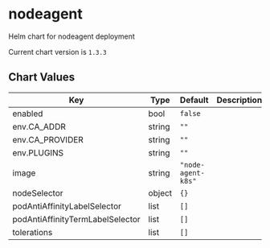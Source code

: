 nodeagent
=========
Helm chart for nodeagent deployment

Current chart version is `1.3.3`





## Chart Values

| Key | Type | Default | Description |
|-----|------|---------|-------------|
| enabled | bool | `false` |  |
| env.CA_ADDR | string | `""` |  |
| env.CA_PROVIDER | string | `""` |  |
| env.PLUGINS | string | `""` |  |
| image | string | `"node-agent-k8s"` |  |
| nodeSelector | object | `{}` |  |
| podAntiAffinityLabelSelector | list | `[]` |  |
| podAntiAffinityTermLabelSelector | list | `[]` |  |
| tolerations | list | `[]` |  |
